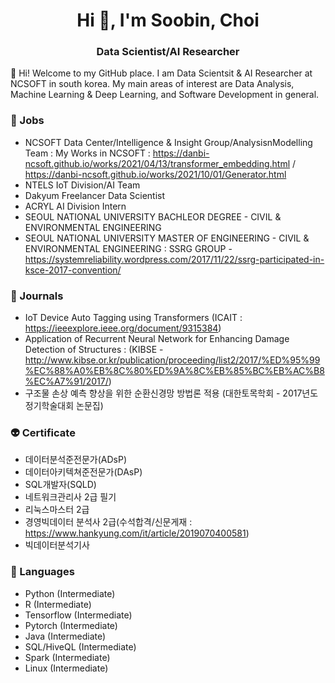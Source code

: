 <h1 align="center">Hi 👋, I'm Soobin, Choi</h1>

<h3 align="center">Data Scientist/AI Researcher</h3>

👋 Hi! Welcome to my GitHub place.
I am Data Scientsit & AI Researcher at NCSOFT in south korea. My main areas of interest are Data Analysis, Machine Learning & Deep Learning, and Software Development in general.


### 👯 Jobs
- NCSOFT Data Center/Intelligence & Insight Group/AnalysisnModelling Team : 
My Works in NCSOFT : https://danbi-ncsoft.github.io/works/2021/04/13/transformer_embedding.html  / https://danbi-ncsoft.github.io/works/2021/10/01/Generator.html
- NTELS IoT Division/AI Team
- Dakyum Freelancer Data Scientist
- ACRYL AI Division Intern
- SEOUL NATIONAL UNIVERSITY BACHLEOR DEGREE - CIVIL & ENVIRONMENTAL ENGINEERING
- SEOUL NATIONAL UNIVERSITY MASTER OF ENGINEERING - CIVIL & ENVIRONMENTAL ENGINEERING : SSRG GROUP - https://systemreliability.wordpress.com/2017/11/22/ssrg-participated-in-ksce-2017-convention/

### 🔭 Journals
- IoT Device Auto Tagging using Transformers (ICAIT : https://ieeexplore.ieee.org/document/9315384)
- Application of Recurrent Neural Network for Enhancing Damage Detection of Structures : (KIBSE - http://www.kibse.or.kr/publication/proceeding/list2/2017/%ED%95%99%EC%88%A0%EB%8C%80%ED%9A%8C%EB%85%BC%EB%AC%B8%EC%A7%91/2017/)
- 구조물 손상 예측 향상을 위한 순환신경망 방법론 적용 (대한토목학회 - 2017년도 정기학술대회 논문집)

### 👽 Certificate
- 데이터분석준전문가(ADsP)
- 데이터아키텍쳐준전문가(DAsP)
- SQL개발자(SQLD)
- 네트워크관리사 2급 필기
- 리눅스마스터 2급
- 경영빅데이터 분석사 2급(수석합격/신문게재 : https://www.hankyung.com/it/article/2019070400581)
- 빅데이터분석기사

### 🌱 Languages
 - Python (Intermediate)
 - R (Intermediate)
 - Tensorflow (Intermediate)
 - Pytorch (Intermediate)
 - Java (Intermediate)
 - SQL/HiveQL (Intermediate)
 - Spark (Intermediate)
 - Linux (Intermediate)

